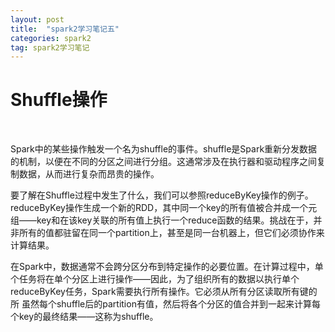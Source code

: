 ```yaml
---
layout: post
title:  "spark2学习笔记五"
categories: spark2
tag: spark2学习笔记
---
```


Shuffle操作
=======
<br />

Spark中的某些操作触发一个名为shuffle的事件。shuffle是Spark重新分发数据的机制，以便在不同的分区之间进行分组。这通常涉及在执行器和驱动程序之间复制数据，从而进行复杂而昂贵的操作。

要了解在Shuffle过程中发生了什么，我们可以参照reduceByKey操作的例子。reduceByKey操作生成一个新的RDD，其中同一个key的所有值被合并成一个元组——key和在该key关联的所有值上执行一个reduce函数的结果。挑战在于，并非所有的值都驻留在同一个partition上，甚至是同一台机器上，但它们必须协作来计算结果。

在Spark中，数据通常不会跨分区分布到特定操作的必要位置。在计算过程中，单个任务将在单个分区上进行操作——因此，为了组织所有的数据以执行单个reduceByKey任务，Spark需要执行所有操作。它必须从所有分区读取所有键的所
虽然每个shuffle后的partition有值，然后将各个分区的值合并到一起来计算每个key的最终结果——这称为shuffle。
